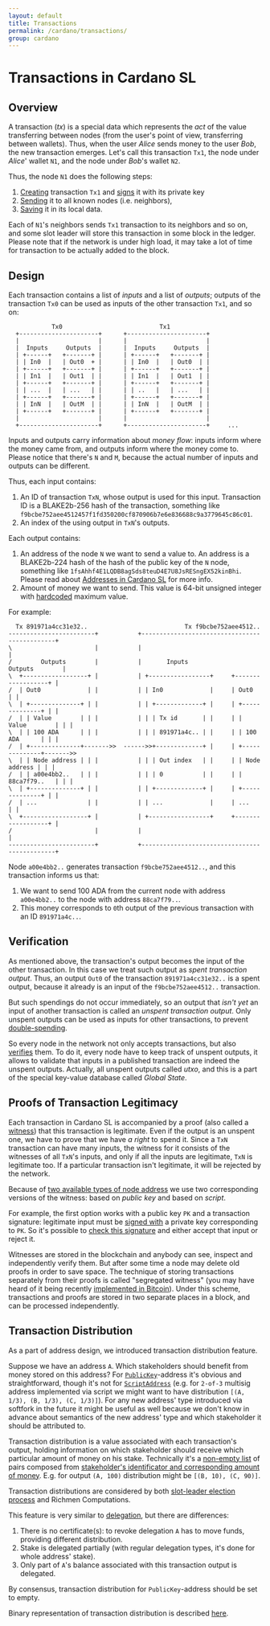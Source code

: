 ```yaml
---
layout: default
title: Transactions
permalink: /cardano/transactions/
group: cardano
---
```

[//]: # (Reviewed at a6a1cdf72c7e167a13f500c0679c01fe4cfa0ca8)

# Transactions in Cardano SL

## Overview

A transaction (_tx_) is a special data which represents the _act_ of the value transferring
between nodes (from the user's point of view, transferring between wallets). Thus, when the user
_Alice_ sends money to the user _Bob_, the new transaction emerges. Let's call this
transaction `Tx1`, the node under _Alice_' wallet `N1`, and the node under _Bob_'s wallet `N2`.

Thus, the node `N1` does the following steps:

1. [Creating](https://github.com/input-output-hk/cardano-sl/blob/63adb31e813e21ec9da21cfa69984840308bbfa2/src/Pos/Wallet/Tx.hs#L41) transaction `Tx1` and [signs](https://github.com/input-output-hk/cardano-sl/blob/63adb31e813e21ec9da21cfa69984840308bbfa2/src/Pos/Wallet/Tx/Pure.hs#L83) it with its private key
2. [Sending](https://github.com/input-output-hk/cardano-sl/blob/63adb31e813e21ec9da21cfa69984840308bbfa2/src/Pos/Wallet/Tx.hs#L53) it to all known nodes (i.e. neighbors),
3. [Saving](https://github.com/input-output-hk/cardano-sl/blob/63adb31e813e21ec9da21cfa69984840308bbfa2/src/Pos/Wallet/Tx.hs#L44) it in its local data.

Each of `N1`'s neighbors sends `Tx1` transaction to its neighbors and so on, and some slot leader will store this transaction in some block in the ledger. Please note that if the network is under high load, it may take a lot of time for transaction to be actually added to the block.

## Design

Each transaction contains a list of _inputs_ and a list of _outputs_; outputs of the transaction `Tx0` can be used as inputs of the other transaction `Tx1`, and so on:

~~~
            Tx0                           Tx1
  +----------------------+      +----------------------+
  |                      |      |                      |
  |  Inputs     Outputs  |      |  Inputs     Outputs  |
  | +------+   +-------+ |      | +------+   +-------+ |
  | | In0  |   | Out0  + |      | | In0  |   | Out0  | |
  | +------+   +-------+ |      | +------+   +-------+ |
  | | In1  |   | Out1  | |      | | In1  |   | Out1  | |
  | +------+   +-------+ |      | +------+   +-------+ |
  | | ...  |   | ...   | |      | | ..   |   | ...   | |
  | +------+   +-------+ |      | +------+   +-------+ |
  | | InN  |   | OutM  | |      | | InN  |   | OutM  | |
  | +------+   +-------+ |      | +------+   +-------+ |
  |                      |      |                      |
  +----------------------+      +----------------------+     ...
~~~

Inputs and outputs carry information about _money flow_: inputs inform where the money came from, and outputs inform where the money come to.
Please notice that there's `N` and `M`, because the actual number of inputs and outputs can be different.

Thus, each input contains:

1. An ID of transaction `TxN`, whose output is used for this input. Transaction ID is a BLAKE2b-256 hash of the transaction, something like `f9bcbe752aee4512457f1fd350200cf870906b7e6e836688c9a3779645c86c01`.
2. An index of the using output in `TxN`'s outputs.

Each output contains:

1. An address of the node `N` we want to send a value to. An address is a BLAKE2b-224 hash of the hash of the public key of the `N` node, something like `1fsAhhf4E1LQDB8agSds8teuD4E7U8JsRESngEX52kinBhi`. Please read about [Addresses in Cardano SL](/cardano/addresses/) for more info.
2. Amount of money we want to send. This value is 64-bit unsigned integer with [hardcoded](https://github.com/input-output-hk/cardano-sl/blob/63adb31e813e21ec9da21cfa69984840308bbfa2/src/Pos/Types/Core.hs#L88) maximum value.

For example:

~~~
  Tx 891971a4cc31e32..                           Tx f9bcbe752aee4512..
------------------------+           +----------------------------------------------+
\                       |           |                                              |
/        Outputs        |           |       Inputs                  Outputs        |
\  +------------------+ |           | +-----------------+     +------------------+ |
/  | Out0             | |           | | In0             |     | Out0             | |
\  | +--------------+ | |           | | +-------------+ |     | +--------------+ | |
/  | | Value        | | |           | | | Tx id       | |     | | Value        | | |
\  | | 100 ADA      | | |           | | | 891971a4c.. | |     | | 100 ADA      | | |
/  | +--------------+------->>  ------>>+-------------+ |     | +--------------+------->>
\  | | Node address | | |           | | | Out index   | |     | | Node address | | |
/  | | a00e4bb2..   | | |           | | | 0           | |     | | 88ca7f79..   | | |
\  | +--------------+ | |           | | +-------------+ |     | +--------------+ | |
/  | ...              | |           | | ...             |     | ...              | |
\  +------------------+ |           | +-----------------+     +------------------+ |
/                       |           |                                              |
------------------------+           +----------------------------------------------+
~~~

Node `a00e4bb2..` generates transaction `f9bcbe752aee4512..`, and this transaction informs us that:

1. We want to send 100 ADA from the current node with address `a00e4bb2..` to the node with address `88ca7f79..`.
2. This money corresponds to `0`th output of the previous transaction with an ID `891971a4c..`.

## Verification

As mentioned above, the transaction's output becomes the input of the other transaction. In this case we treat such
output as _spent transaction output_. Thus, an output `Out0` of the transaction `891971a4cc31e32..` is a spent output,
because it already is an input of the `f9bcbe752aee4512..` transaction.

But such spendings do not occur immediately, so an output that _isn't yet_ an input of another transaction is
called an _unspent transaction output_. Only unspent outputs can be used as inputs for other transactions,
to prevent [double-spending](https://en.bitcoin.it/wiki/Double-spending).

So every node in the network not only accepts transactions, but also [verifies](https://github.com/input-output-hk/cardano-sl/blob/63adb31e813e21ec9da21cfa69984840308bbfa2/src/Pos/Types/Tx.hs#L91) them. To do it,
every node have to keep track of unspent outputs, it allows to validate that
inputs in a published transaction are indeed the unspent outputs. Actually,
all unspent outputs called _utxo_, and this is a part of the special key-value
database called _Global State_.

## Proofs of Transaction Legitimacy

Each transaction in Cardano SL is accompanied by a proof (also called a
[witness](https://github.com/input-output-hk/cardano-sl/blob/63adb31e813e21ec9da21cfa69984840308bbfa2/src/Pos/Types/Types.hs#L93)) that this transaction is legitimate. Even if the output is an unspent one,
we have to prove that we have _a right_ to spend it. Since a `TxN` transaction can have many inputs, the witness for it consists of the witnesses of all `TxN`'s inputs,
and only if all the inputs are legitimate, `TxN` is legitimate too. If a particular transaction
isn't legitimate, it will be rejected by the network.

Because of [two available types of node address](/cardano/addresses/#what-does-an-address-look-like)
we use two corresponding versions of the witness: based on _public key_ and based on _script_.

For example, the first option works with a public key `PK` and a transaction signature: legitimate input must be
[signed with](https://github.com/input-output-hk/cardano-sl/blob/63adb31e813e21ec9da21cfa69984840308bbfa2/src/Pos/Wallet/Tx/Pure.hs#L81) a private key corresponding to `PK`. So it's possible to [check this signature](https://github.com/input-output-hk/cardano-sl/blob/63adb31e813e21ec9da21cfa69984840308bbfa2/src/Pos/Types/Tx.hs#L231)
and either accept that input or reject it.

Witnesses are stored in the blockchain and anybody can see, inspect
and independently verify them. But after some time a node may delete old proofs in order to save space.
The technique of storing transactions separately from their proofs is
called "segregated witness" (you may have heard of it being recently
[implemented in Bitcoin](https://bitcoincore.org/en/2016/01/26/segwit-benefits/)).
Under this scheme, transactions and proofs are stored in two separate places in a block,
and can be processed independently.

## Transaction Distribution 

As a part of address design, we introduced transaction distribution feature.

Suppose we have an address `A`. Which stakeholders should benefit from money stored on this address?
For [`PublicKey`](/cardano/addresses/)-address it's obvious and straightforward, though it's not for
[`ScriptAddress`](/cardano/addresses/) (e.g. for `2-of-3` multisig address implemented via script we
might want to have distribution `[(A, 1/3), (B, 1/3), (C, 1/3)]`).
For any new address' type introduced via softfork in the future it might be useful as well
because we don't know in advance about semantics of the new address' type and which stakeholder
it should be attributed to.

Transaction distribution is a value associated with each transaction's output, holding information
on which stakeholder should receive which particular amount of money on his stake. Technically
it's a [non-empty list](https://github.com/input-output-hk/cardano-sl/blob/732a2c765a417ba0a5010df81061c4473f80a0dc/src/Pos/Txp/Core/Types.hs#L135) of pairs composed from [stakeholder's identificator and corresponding amount of money](https://github.com/input-output-hk/cardano-sl/blob/732a2c765a417ba0a5010df81061c4473f80a0dc/src/Pos/Txp/Core/Types.hs#L129).
E.g. for output `(A, 100)` distribution might be `[(B, 10), (C, 90)]`.

Transaction distributions are considered by both [slot-leader election process](/technical/leader-selection/)
and Richmen Computations.

This feature is very similar to [delegation](/technical/delegation/), but there are differences:

1. There is no certificate(s): to revoke delegation `A` has to move funds, providing different distribution.
2. Stake is delegated partially (with regular delegation types, it's done for whole address' stake).
3. Only part of `A`'s balance associated with this transaction output is delegated.

By consensus, transaction distribution for `PublicKey`-address should be set to empty.

Binary representation of transaction distribution is described [here](/technical/protocols/binary-protocols/#transaction-distribution).
